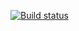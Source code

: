 [![Build status](https://ci.appveyor.com/api/projects/status/crr4qgiueraxtoa8?svg=true)](https://ci.appveyor.com/project/Zipozz/changedate)
